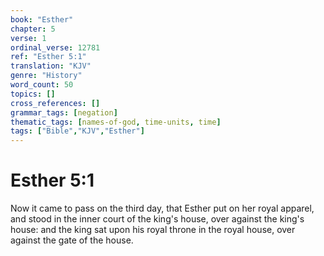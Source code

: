 ```yaml
---
book: "Esther"
chapter: 5
verse: 1
ordinal_verse: 12781
ref: "Esther 5:1"
translation: "KJV"
genre: "History"
word_count: 50
topics: []
cross_references: []
grammar_tags: [negation]
thematic_tags: [names-of-god, time-units, time]
tags: ["Bible","KJV","Esther"]
---
```


# Esther 5:1

Now it came to pass on the third day, that Esther put on her royal apparel, and stood in the inner court of the king's house, over against the king's house: and the king sat upon his royal throne in the royal house, over against the gate of the house.
